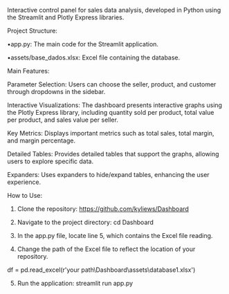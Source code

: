 
Interactive control panel for sales data analysis, developed in Python using the Streamlit and Plotly Express libraries.

Project Structure:

•app.py: The main code for the Streamlit application.

•assets/base_dados.xlsx: Excel file containing the database.

Main Features:

Parameter Selection: Users can choose the seller, product, and customer through dropdowns in the sidebar.

Interactive Visualizations: The dashboard presents interactive graphs using the Plotly Express library, including quantity sold per product, total value per product, and sales value per seller.

Key Metrics: Displays important metrics such as total sales, total margin, and margin percentage.

Detailed Tables: Provides detailed tables that support the graphs, allowing users to explore specific data.

Expanders: Uses expanders to hide/expand tables, enhancing the user experience.

How to Use:

1. Clone the repository: https://github.com/kyliews/Dashboard

2. Navigate to the project directory: cd Dashboard

3. In the app.py file, locate line 5, which contains the Excel file reading.

4. Change the path of the Excel file to reflect the location of your repository.

df = pd.read_excel(r'your path\Dashboard\assets\database1.xlsx')

5. Run the application: streamlit run app.py
